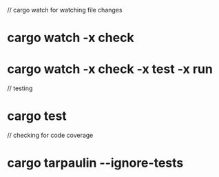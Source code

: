 // cargo watch for watching file changes

# cargo watch -x check

# cargo watch -x check -x test -x run

// testing

# cargo test

// checking for code coverage

# cargo tarpaulin --ignore-tests
